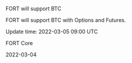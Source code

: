 FORT will support BTC

FORT will support BTC with Options and Futures.

Update time: 2022-03-05 09:00 UTC

FORT Core

2022-03-04
